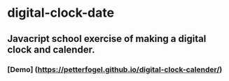 # digital-clock-date

## Javacript school exercise of making a digital clock and calender.

### [Demo] (https://petterfogel.github.io/digital-clock-calender/)
